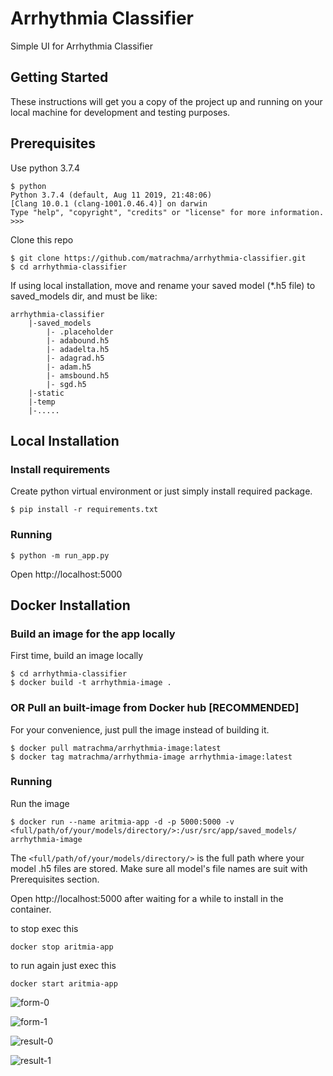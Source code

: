 # Arrhythmia Classifier

Simple UI for Arrhythmia Classifier

## Getting Started

These instructions will get you a copy of the project up and running on your local machine for development and testing purposes.

## Prerequisites

Use python 3.7.4

```shell
$ python
Python 3.7.4 (default, Aug 11 2019, 21:48:06) 
[Clang 10.0.1 (clang-1001.0.46.4)] on darwin
Type "help", "copyright", "credits" or "license" for more information.
>>>
```

Clone this repo

```shell
$ git clone https://github.com/matrachma/arrhythmia-classifier.git
$ cd arrhythmia-classifier
```

If using local installation, move and rename your saved model (*.h5 file) to saved_models dir, and must be like:

```
arrhythmia-classifier
    |-saved_models
        |- .placeholder
        |- adabound.h5
        |- adadelta.h5
        |- adagrad.h5
        |- adam.h5
        |- amsbound.h5
        |- sgd.h5
    |-static
    |-temp
    |-.....
```

## Local Installation

### Install requirements

Create python virtual environment or just simply install required package.

```shell
$ pip install -r requirements.txt
```

### Running

```shell
$ python -m run_app.py
```
Open http://localhost:5000


## Docker Installation

### Build an image for the app locally

First time, build an image locally
```shell
$ cd arrhythmia-classifier
$ docker build -t arrhythmia-image .
```

### OR Pull an built-image from Docker hub [RECOMMENDED]
For your convenience, just pull the image instead of building it.
```shell
$ docker pull matrachma/arrhythmia-image:latest
$ docker tag matrachma/arrhythmia-image arrhythmia-image:latest
```

### Running
Run the image
```shell
$ docker run --name aritmia-app -d -p 5000:5000 -v <full/path/of/your/models/directory/>:/usr/src/app/saved_models/ arrhythmia-image 
```

The `<full/path/of/your/models/directory/>` is the full path where your model .h5 files are stored.
Make sure all model's file names are suit with Prerequisites section.

Open http://localhost:5000 after waiting for a while to install in the container.

to stop exec this
```shell
docker stop aritmia-app
```

to run again just exec this
```shell
docker start aritmia-app
```


![form-0](https://user-images.githubusercontent.com/8687198/63220163-33da7000-c1ac-11e9-87ee-0a8c6d1eba9b.png)

![form-1](https://user-images.githubusercontent.com/8687198/63220164-34730680-c1ac-11e9-82b7-40d8a626a824.png)


![result-0](https://user-images.githubusercontent.com/8687198/63220165-34730680-c1ac-11e9-923d-b4b11a4a2b72.png)

![result-1](https://user-images.githubusercontent.com/8687198/63220166-34730680-c1ac-11e9-8ac2-5170af7e4e53.png)
